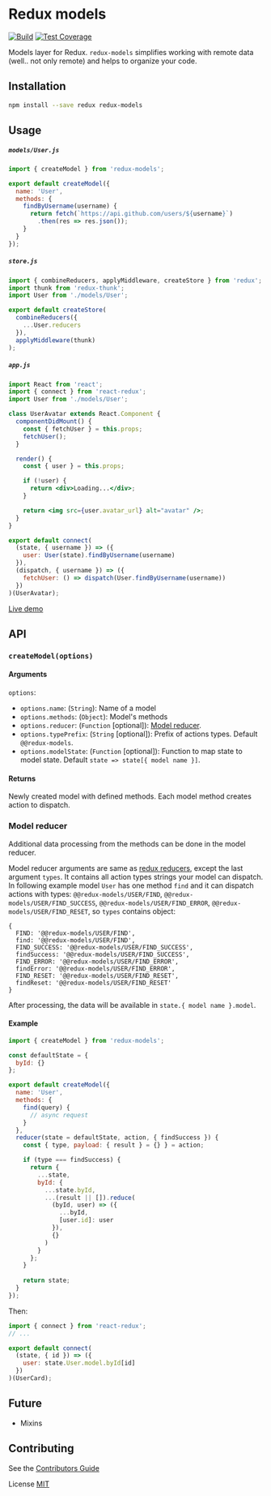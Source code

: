 # Redux models

[![Build](https://travis-ci.org/vshushkov/redux-models.svg?branch=master)](https://travis-ci.org/vshushkov/redux-models)
[![Test Coverage](https://codeclimate.com/github/vshushkov/redux-models/badges/coverage.svg)](https://codeclimate.com/github/vshushkov/redux-models/coverage)

Models layer for Redux. `redux-models` simplifies working with remote data (well.. not only remote) and helps to organize your code. 

## Installation

```bash
npm install --save redux redux-models
```

## Usage

##### `models/User.js`

```js
import { createModel } from 'redux-models';

export default createModel({
  name: 'User',
  methods: {
    findByUsername(username) {
      return fetch(`https://api.github.com/users/${username}`)
        .then(res => res.json());
    }
  }
});
```

##### `store.js`

```js
import { combineReducers, applyMiddleware, createStore } from 'redux';
import thunk from 'redux-thunk';
import User from './models/User';

export default createStore(
  combineReducers({
    ...User.reducers
  }),
  applyMiddleware(thunk)
);
```

##### `app.js`

```jsx harmony
import React from 'react';
import { connect } from 'react-redux';
import User from './models/User';

class UserAvatar extends React.Component {
  componentDidMount() {
    const { fetchUser } = this.props;
    fetchUser();
  }

  render() {
    const { user } = this.props;

    if (!user) {
      return <div>Loading...</div>;
    }

    return <img src={user.avatar_url} alt="avatar" />;
  }
}

export default connect(
  (state, { username }) => ({
    user: User(state).findByUsername(username)
  }),
  (dispatch, { username }) => ({
    fetchUser: () => dispatch(User.findByUsername(username))
  })
)(UserAvatar);
```

[Live demo](https://codesandbox.io/s/redux-models-example-j74p7)

## API

### `createModel(options)`

#### Arguments

`options`:

- `options.name`: (`String`): Name of a model
- `options.methods`: (`Object`): Model's methods
- `options.reducer`: (`Function` [optional]): [Model reducer](#model-reducer).
- `options.typePrefix`: (`String` [optional]): Prefix of actions types. Default `@@redux-models`.
- `options.modelState`: (`Function` [optional]): Function to map state to model state. Default `state => state[{ model name }]`.

#### Returns

Newly created model with defined methods. Each model method creates action to dispatch.

### Model reducer

Additional data processing from the methods can be done in the model reducer.

Model reducer arguments are same as [redux reducers](https://redux.js.org/basics/reducers), except the last argument `types`. 
It contains all action types strings your model can dispatch.
In following example model `User` has one method `find` and it can dispatch actions with types: `@@redux-models/USER/FIND`, `@@redux-models/USER/FIND_SUCCESS`, `@@redux-models/USER/FIND_ERROR`, `@@redux-models/USER/FIND_RESET`,
so `types` contains object:

```json5
{
  FIND: '@@redux-models/USER/FIND',
  find: '@@redux-models/USER/FIND',
  FIND_SUCCESS: '@@redux-models/USER/FIND_SUCCESS',
  findSuccess: '@@redux-models/USER/FIND_SUCCESS',
  FIND_ERROR: '@@redux-models/USER/FIND_ERROR',
  findError: '@@redux-models/USER/FIND_ERROR',
  FIND_RESET: '@@redux-models/USER/FIND_RESET',
  findReset: '@@redux-models/USER/FIND_RESET'
}
```

After processing, the data will be available in `state.{ model name }.model`.

#### Example

```js
import { createModel } from 'redux-models';

const defaultState = {
  byId: {}
};

export default createModel({
  name: 'User',
  methods: {
    find(query) {
      // async request
    }
  },
  reducer(state = defaultState, action, { findSuccess }) {
    const { type, payload: { result } = {} } = action;

    if (type === findSuccess) {
      return {
        ...state,
        byId: {
          ...state.byId,
          ...(result || []).reduce(
            (byId, user) => ({
              ...byId,
              [user.id]: user
            }),
            {}
          )
        }
      };
    }
    
    return state;
  }
});
```

Then:

```jsx harmony
import { connect } from 'react-redux';
// ...

export default connect(
  (state, { id }) => ({
    user: state.User.model.byId[id]
  })
)(UserCard);
```

## Future

- Mixins

## Contributing

See the [Contributors Guide](https://github.com/vshushkov/redux-models/blob/master/CONTRIBUTING.md)

License
[MIT](https://github.com/vshushkov/redux-models/blob/master/LICENSE)
